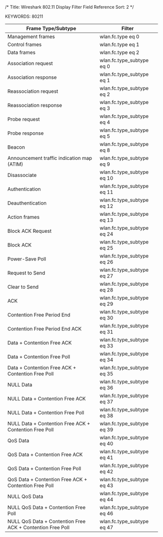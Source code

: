 /*
 Title: Wireshark 802.11 Display Filter Field Reference
 Sort: 2
 */

KEYWORDS: 80211

|Frame Type/Subtype|Filter|
|----|----|
|Management frames|wlan.fc.type eq 0|
|Control frames|wlan.fc.type eq 1|
|Data frames|wlan.fc.type eq 2|
|Association request|wlan.fc.type_subtype eq 0|
|Association response |wlan.fc.type_subtype eq 1|
|Reassociation request |wlan.fc.type_subtype eq 2|
|Reassociation response |wlan.fc.type_subtype eq 3|
|Probe request |wlan.fc.type_subtype eq 4|
|Probe response |wlan.fc.type_subtype eq 5|
|Beacon |wlan.fc.type_subtype eq 8|
|Announcement traffic indication map (ATIM) |wlan.fc.type_subtype eq 9|
|Disassociate |wlan.fc.type_subtype eq 10|
|Authentication |wlan.fc.type_subtype eq 11|
|Deauthentication |wlan.fc.type_subtype eq 12|
|Action frames |wlan.fc.type_subtype eq 13|
|Block ACK Request |wlan.fc.type_subtype eq 24|
|Block ACK |wlan.fc.type_subtype eq 25|
|Power-Save Poll |wlan.fc.type_subtype eq 26|
|Request to Send |wlan.fc.type_subtype eq 27|
|Clear to Send |wlan.fc.type_subtype eq 28|
|ACK |wlan.fc.type_subtype eq 29|
|Contention Free Period End |wlan.fc.type_subtype eq 30|
|Contention Free Period End ACK |wlan.fc.type_subtype eq 31|
|Data + Contention Free ACK |wlan.fc.type_subtype eq 33|
|Data + Contention Free Poll |wlan.fc.type_subtype eq 34|
|Data + Contention Free ACK + Contention Free Poll |wlan.fc.type_subtype eq 35|
|NULL Data |wlan.fc.type_subtype eq 36|
|NULL Data + Contention Free ACK |wlan.fc.type_subtype eq 37|
|NULL Data + Contention Free Poll |wlan.fc.type_subtype eq 38|
|NULL Data + Contention Free ACK + Contention Free Poll |wlan.fc.type_subtype eq 39|
|QoS Data |wlan.fc.type_subtype eq 40|
|QoS Data + Contention Free ACK |wlan.fc.type_subtype eq 41|
|QoS Data + Contention Free Poll |wlan.fc.type_subtype eq 42|
|QoS Data + Contention Free ACK + Contention Free Poll |wlan.fc.type_subtype eq 43|
|NULL QoS Data |wlan.fc.type_subtype eq 44|
|NULL QoS Data + Contention Free Poll |wlan.fc.type_subtype eq 46|
|NULL QoS Data + Contention Free ACK + Contention Free Poll |wlan.fc.type_subtype eq 47|
